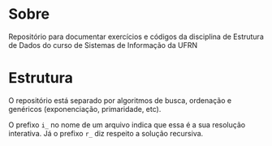 # Sobre
Repositório para documentar exercícios e códigos da disciplina de Estrutura de Dados do curso de Sistemas de Informação da UFRN

# Estrutura
O repositório está separado por algoritmos de busca, ordenação e genéricos (exponenciação, primaridade, etc).

O prefixo `i_` no nome de um arquivo indica que essa é a sua resolução interativa. Já o prefixo `r_` diz respeito a solução recursiva.

